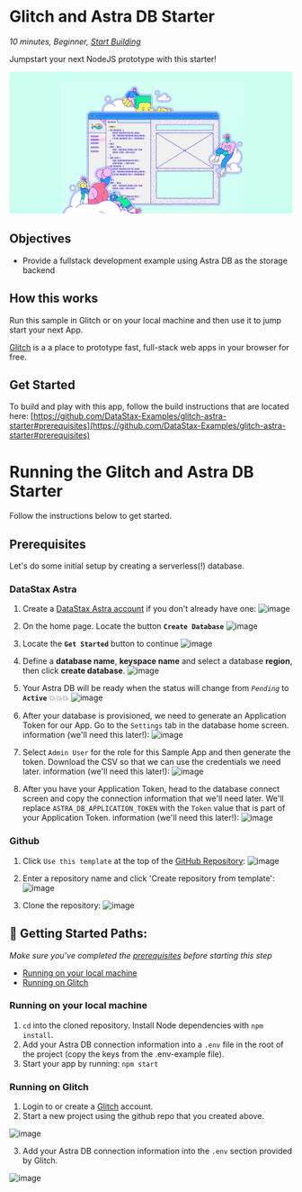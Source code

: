 <!--- STARTEXCLUDE --->
# Glitch and Astra DB Starter
*10 minutes, Beginner, [Start Building](https://github.com/DataStax-Examples/glitch-astra-starter#prerequisites)*

Jumpstart your next NodeJS prototype with this starter!
<!--- ENDEXCLUDE --->

![image](https://raw.githubusercontent.com/DataStax-Examples/glitch-astra-starter/master/hero.png)

## Objectives
* Provide a fullstack development example using Astra DB as the storage backend
  
## How this works
Run this sample in Glitch or on your local machine and then use it to jump start your next App.

[Glitch](https://glitch.com/) is a a place to prototype fast, full-stack web apps in your browser for free.

## Get Started
To build and play with this app, follow the build instructions that are located here: [https://github.com/DataStax-Examples/glitch-astra-starter#prerequisites](https://github.com/DataStax-Examples/glitch-astra-starter#prerequisites)

<!--- STARTEXCLUDE --->
# Running the Glitch and Astra DB Starter
Follow the instructions below to get started.

## Prerequisites
Let's do some initial setup by creating a serverless(!) database.

### DataStax Astra
1. Create a [DataStax Astra account](https://dtsx.io/2WTxCaa) if you don't 
already have one:
![image](https://raw.githubusercontent.com/DataStax-Examples/sample-app-template/master/screenshots/astra-register-basic-auth.png)

2. On the home page. Locate the button **`Create Database`**
![image](https://raw.githubusercontent.com/DataStax-Examples/sample-app-template/master/screenshots/astra-dashboard.png)

3. Locate the **`Get Started`** button to continue
![image](https://raw.githubusercontent.com/DataStax-Examples/sample-app-template/master/screenshots/astra-select-plan.png)

4. Define a **database name**, **keyspace name** and select a database **region**, then click **create database**.
![image](https://raw.githubusercontent.com/DataStax-Examples/sample-app-template/master/screenshots/astra-create-db.png)

5. Your Astra DB will be ready when the status will change from *`Pending`* to **`Active`** 💥💥💥 
![image](https://raw.githubusercontent.com/DataStax-Examples/sample-app-template/master/screenshots/astra-db-active.png)

6. After your database is provisioned, we need to generate an Application Token for our App. Go to the `Settings` tab in the database home screen.
information (we'll need this later!):
![image](https://raw.githubusercontent.com/DataStax-Examples/sample-app-template/master/screenshots/astra-db-settings.png)

7. Select `Admin User` for the role for this Sample App and then generate the token. Download the CSV so that we can use the credentials we need later.
information (we'll need this later!):
![image](https://raw.githubusercontent.com/DataStax-Examples/sample-app-template/master/screenshots/astra-db-settings-token.png)

8. After you have your Application Token, head to the database connect screen and copy the connection information that we'll need later. We'll replace `ASTRA_DB_APPLICATION_TOKEN` with the `Token` value that is part of your Application Token.
information (we'll need this later!):
![image](https://raw.githubusercontent.com/DataStax-Examples/sample-app-template/master/screenshots/astra-db-connect.png)

### Github
1. Click `Use this template` at the top of the [GitHub Repository](https://github.com/DataStax-Examples/glitch-astra-starter):
![image](https://raw.githubusercontent.com/DataStax-Examples/sample-app-template/master/screenshots/github-use-template.png)

2. Enter a repository name and click 'Create repository from template':
![image](https://raw.githubusercontent.com/DataStax-Examples/sample-app-template/master/screenshots/github-create-repository.png)

3. Clone the repository:
![image](https://raw.githubusercontent.com/DataStax-Examples/sample-app-template/master/screenshots/github-clone.png)

## 🚀 Getting Started Paths:
*Make sure you've completed the [prerequisites](#prerequisites) before starting this step*
  - [Running on your local machine](#running-on-your-local-machine)
  - [Running on Glitch](#running-on-glitch)

### Running on your local machine
1. `cd` into the cloned repository. Install Node dependencies with `npm install`.
2. Add your Astra DB connection information into a `.env` file in the root of the project (copy the keys from the .env-example file).
3. Start your app by running: `npm start`

### Running on Glitch
1. Login to or create a [Glitch](https://glitch.com) account.
2. Start a new project using the github repo that you created above.

![image](https://raw.githubusercontent.com/DataStax-Examples/sample-app-template/master/screenshots/glitch-new-project.png)

3. Add your Astra DB connection information into the `.env` section provided by Glitch. 

![image](https://raw.githubusercontent.com/DataStax-Examples/sample-app-template/master/screenshots/glitch-env-vars.png)

<!--- ENDEXCLUDE --->

